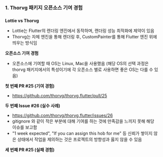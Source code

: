 ### 1. Thorvg 패키지 오픈소스 기여 경험
##### 

**Lottie vs Thorvg**
- Lottie는 Flutter의 렌더링 엔진에서 동작하며, 랜더링 성능 최적화에 제약이 있음
- Thorvg는 자체 엔진을 통해 렌더링 후, CustomPainter를 통해 Flutter 엔진 위에 띄우는 방식임

**오픈소스 기여 경험**
- 오픈소스에 기여할 때 OS는 Linux, Mac을 사용했음 (해당 OS의 선택 과정은 thorvg 패키지에서의 특성이기에 각 오픈소스 별로 사용하면 좋은 OS는 다를 수 있음)

**첫 번째 PR #25 (기여 경험)**
- https://github.com/thorvg/thorvg.flutter/pull/25


**두 번째 Issue #26 (실수 사례)**
- https://github.com/thorvg/thorvg.flutter/issues/26
- gitignore 와 같이 작은 부분에 대해 기여를 하는 것에 만족감을 느끼지 못해 해당 이슈를 보고함
- "1 week expected", "If you can assign this hob for me" 등 신뢰가 쌓이지 않은 상태에서 작업을 제의하는 것은 프로젝트의 방향성과 옳지 않을 수 있음

**세 번째 PR #25 (실패 경험)**
